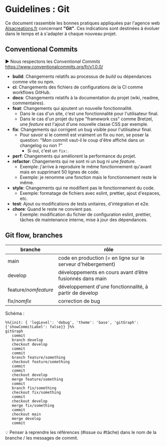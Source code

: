 # Guidelines : Git

Ce document rassemble les bonnes pratiques appliquées par l'agence web [Alsacreations.fr](https://www.alsacreations.fr/) concernant **"Git"**. Ces indications sont destinées à évoluer dans le temps et à s'adapter à chaque nouveau projet.

## Conventional Commits

▶️ Nous respectons les *Conventional Commits* <https://www.conventionalcommits.org/fr/v1.0.0/>

- **build**: Changements relatifs au processus de *build* ou dépendances comme vite ou npm.
- **ci**: Changements des fichiers de configurations de la CI comme workflows GitHub.
- **docs**: Changements relatifs à la documentation du projet (wiki, readme, commentaires).
- **feat**: Changements qui ajoutent un nouvelle fonctionnalité.
  - Dans le cas d'un site, c'est une fonctionnalité pour l'utilisateur final.
  - Dans le cas d'un projet du type "framework css" comme Bretzel, une *feature* est l'ajout d'une nouvelle classe CSS par exemple.
- **fix**: Changements qui corrigent un bug visible pour l'utilisateur final.
  - Pour savoir si le commit est vraiment un fix ou non, se poser la question: "Mon commit vaut-il le coup d'être affiché dans un changelog ou non ?"
    - Si oui, c'est un `fix:`.
- **perf**: Changements qui améliorent la performance du projet.
- **refactor**: Changements qui ne sont ni un bug ni une *feature*.
  - Exemple: j'arrive à reproduire le même fonctionnement qu'avant mais en supprimant 50 lignes de code.
  - Exemple: je renomme une fonction mais le fonctionnement reste le même.
- **style**: Changements qui ne modifient pas le fonctionnement du code.
  - Exemple: formatage de fichiers avec eslint, prettier, ajout d'espaces, etc.
- **test**: Ajout ou modifications de tests unitaires, d'intégration et e2e.
- **chore**: Quand le reste ne convient pas.
  - Exemple: modification du fichier de configuration eslint, prettier, tâches de maintenance interne, mise à jour des dépendances.

## Git flow, branches

| branche | rôle |
| ------- | ---- |
| main    | code en production (= en ligne sur le serveur d'hébergement) |
| develop | développements en cours avant d’être fusionnés dans main |
| feature/*nomfeature* | développement d'une fonctionnalité, à partir de develop |
| fix/*nomfix* | correction de bug |

Schéma :

```mermaid
%%{init: { 'logLevel': 'debug', 'theme': 'base', 'gitGraph': {'showCommitLabel': false}} }%%
gitGraph
   commit
   branch develop
   checkout develop
   commit
   commit
   branch feature/something
   checkout feature/something
   commit
   commit
   checkout develop
   merge feature/something
   commit
   branch fix/something
   checkout fix/something
   commit
   checkout develop
   merge fix/something
   commit
   checkout main
   merge develop
   commit
```

💡 Penser à reprendre les références (#issue ou #tâche) dans le nom de la branche / les messages de commit.
